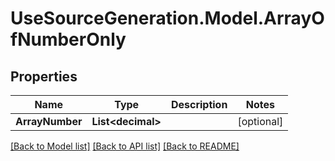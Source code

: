 # UseSourceGeneration.Model.ArrayOfNumberOnly

## Properties

Name | Type | Description | Notes
------------ | ------------- | ------------- | -------------
**ArrayNumber** | **List&lt;decimal&gt;** |  | [optional] 

[[Back to Model list]](../../README.md#documentation-for-models) [[Back to API list]](../../README.md#documentation-for-api-endpoints) [[Back to README]](../../README.md)

